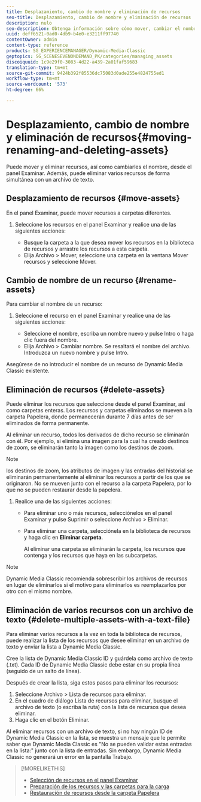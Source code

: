 ```yaml
---
title: Desplazamiento, cambio de nombre y eliminación de recursos
seo-title: Desplazamiento, cambio de nombre y eliminación de recursos
description: nulo
seo-description: Obtenga información sobre cómo mover, cambiar el nombre y eliminar recursos.
uuid: deff6521-0ad0-4db9-b4e0-e3211ff97740
contentOwner: admin
content-type: reference
products: SG_EXPERIENCEMANAGER/Dynamic-Media-Classic
geptopics: SG_SCENESEVENONDEMAND_PK/categories/managing_assets
discoiquuid: 1c9e29f0-3083-4d22-a439-2a01faf59683
translation-type: tm+mt
source-git-commit: 9424b392f85536dc75083d0ade255e4824755ed1
workflow-type: tm+mt
source-wordcount: '573'
ht-degree: 66%

---
```



# Desplazamiento, cambio de nombre y eliminación de recursos{#moving-renaming-and-deleting-assets}

Puede mover y eliminar recursos, así como cambiarles el nombre, desde el panel Examinar. Además, puede eliminar varios recursos de forma simultánea con un archivo de texto.

## Desplazamiento de recursos {#move-assets}

En el panel Examinar, puede mover recursos a carpetas diferentes.

1. Seleccione los recursos en el panel Examinar y realice una de las siguientes acciones:

   * Busque la carpeta a la que desea mover los recursos en la biblioteca de recursos y arrastre los recursos a esta carpeta.
   * Elija Archivo > Mover, seleccione una carpeta en la ventana Mover recursos y seleccione Mover.

## Cambio de nombre de un recurso  {#rename-assets}

Para cambiar el nombre de un recurso:

1. Seleccione el recurso en el panel Examinar y realice una de las siguientes acciones:

   * Seleccione el nombre, escriba un nombre nuevo y pulse Intro o haga clic fuera del nombre.
   * Elija Archivo > Cambiar nombre. Se resaltará el nombre del archivo. Introduzca un nuevo nombre y pulse Intro.

Asegúrese de no introducir el nombre de un recurso de Dynamic Media Classic existente.

## Eliminación de recursos {#delete-assets}

Puede eliminar los recursos que seleccione desde el panel Examinar, así como carpetas enteras. Los recursos y carpetas eliminados se mueven a la carpeta Papelera, donde permanecerán durante 7 días antes de ser eliminados de forma permanente.

Al eliminar un recurso, todos los derivados de dicho recurso se eliminarán con él. Por ejemplo, si elimina una imagen para la cual ha creado destinos de zoom, se eliminarán tanto la imagen como los destinos de zoom.

>[!NOTE]
>
>los destinos de zoom, los atributos de imagen y las entradas del historial se eliminarán permanentemente al eliminar los recursos a partir de los que se originaron. No se mueven junto con el recurso a la carpeta Papelera, por lo que no se pueden restaurar desde la papelera.

1. Realice una de las siguientes acciones:

   * Para eliminar uno o más recursos, selecciónelos en el panel Examinar y pulse Suprimir o seleccione Archivo > Eliminar.
   * Para eliminar una carpeta, selecciónela en la biblioteca de recursos y haga clic en **Eliminar carpeta**.

      Al eliminar una carpeta se eliminarán la carpeta, los recursos que contenga y los recursos que haya en las subcarpetas.

>[!NOTE]
>
>Dynamic Media Classic recomienda sobrescribir los archivos de recursos en lugar de eliminarlos si el motivo para eliminarlos es reemplazarlos por otro con el mismo nombre.

## Eliminación de varios recursos con un archivo de texto {#delete-multiple-assets-with-a-text-file}

Para eliminar varios recursos a la vez en toda la biblioteca de recursos, puede realizar la lista de los recursos que desee eliminar en un archivo de texto y enviar la lista a Dynamic Media Classic.

Cree la lista de Dynamic Media Classic ID y guárdela como archivo de texto (.txt). Cada ID de Dynamic Media Classic debe estar en su propia línea (seguido de un salto de línea).

Después de crear la lista, siga estos pasos para eliminar los recursos:

1. Seleccione Archivo > Lista de recursos para eliminar.
1. En el cuadro de diálogo Lista de recursos para eliminar, busque el archivo de texto (o escriba la ruta) con la lista de recursos que desea eliminar.
1. Haga clic en el botón Eliminar.

Al eliminar recursos con un archivo de texto, si no hay ningún ID de Dynamic Media Classic en la lista, se muestra un mensaje que le permite saber que Dynamic Media Classic es &quot;No se pueden validar estas entradas en la lista:&quot; junto con la lista de entradas. Sin embargo, Dynamic Media Classic no generará un error en la pantalla Trabajo.

>[!MORELIKETHIS]
>
>* [Selección de recursos en el panel Examinar](selecting-assets-browse-panel.md#selecting_assets_in_the_browse_panel)
>* [Preparación de los recursos y las carpetas para la carga](uploading-files.md#preparing_your_assets_and_folders_for_uploading)
>* [Restauración de recursos desde la carpeta Papelera](trash-folder.md#restoring_assets_from_the_trash_folder)

